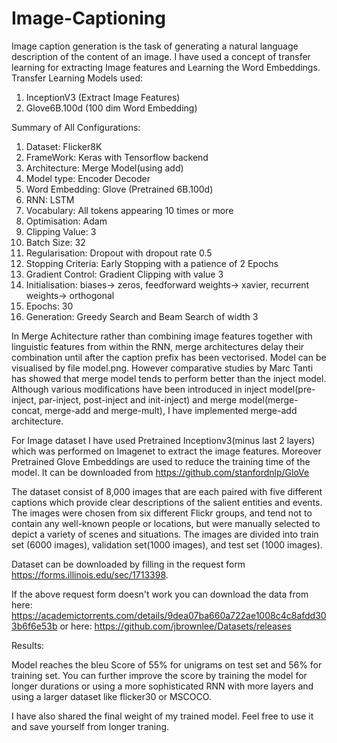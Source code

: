 # Image-Captioning
Image caption generation is the task of generating a natural language description of the content of an image.
I have used a concept of transfer learning for extracting Image features and Learning the Word Embeddings.
Transfer Learning Models used:
1. InceptionV3 (Extract Image Features)
2. Glove6B.100d (100 dim Word Embedding)

Summary of All Configurations:
1. Dataset: Flicker8K
2. FrameWork: Keras with Tensorflow backend
3. Architecture: Merge Model(using add)
4. Model type: Encoder Decoder
5. Word Embedding: Glove (Pretrained 6B.100d)
6. RNN: LSTM
7. Vocabulary: All tokens appearing 10 times or more
8. Optimisation: Adam
9. Clipping Value: 3
10. Batch Size: 32
11. Regularisation: Dropout with dropout rate 0.5
12. Stopping Criteria: Early Stopping with a patience of 2 Epochs
13. Gradient Control: Gradient Clipping with value 3
14. Initialisation: biases-> zeros, feedforward weights-> xavier, recurrent weights-> orthogonal
15. Epochs: 30
16. Generation: Greedy Search and Beam Search of width 3

In Merge Achitecture rather than combining image features together with linguistic features from within the RNN, merge architectures delay their combination until after the caption prefix has been vectorised. Model can be visualised by file model.png. However comparative studies by Marc Tanti has showed that merge model tends to perform better than the inject model. Although various modifications have been introduced in inject model(pre-inject, par-inject, post-inject and init-inject) and merge model(merge-concat, merge-add and merge-mult), I have implemented merge-add architecture.

For Image dataset I have used Pretrained Inceptionv3(minus last 2 layers) which was performed on Imagenet to extract the image features.
Moreover Pretrained Glove Embeddings are used to reduce the training time of the model. It can be downloaded from https://github.com/stanfordnlp/GloVe

The dataset consist of 8,000 images that are each paired with five different captions which provide clear descriptions of the salient entities and events. The images were chosen from six different Flickr groups, and tend not to contain any well-known people or locations, but were manually selected to depict a variety of scenes and situations. The images are divided into train set (6000 images), validation set(1000 images), and test set (1000 images).

Dataset can be downloaded by filling in the request form https://forms.illinois.edu/sec/1713398.

If the above request form doesn't work you can download the data from here: https://academictorrents.com/details/9dea07ba660a722ae1008c4c8afdd303b6f6e53b or here: https://github.com/jbrownlee/Datasets/releases

Results:

Model reaches the bleu Score of 55% for unigrams on test set and 56% for training set. You can further improve the score by training the model for longer durations or using a more sophisticated RNN with more layers and using a larger dataset like flicker30 or MSCOCO. 

I have also shared the final weight of my trained model. Feel free to use it and save yourself from longer traning.
